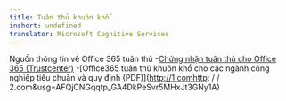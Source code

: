 ```yaml
---
title: Tuân thủ khuôn khổ
inshort: undefined
translator: Microsoft Cognitive Services
---
```


Nguồn thông tin về Office 365 tuân thủ
-[Chứng nhận tuân thủ cho Office 365 (Trustcenter)](https://products.office.com/en-us/business/office-365-trust-center-compliance-certifications)
-[Office365 tuân thủ khuôn khổ cho các ngành công nghiệp tiêu chuẩn và quy định (PDF)](http://1.comhttp: / / 2.com&usg=AFQjCNGqqtp_GA4DkPeSvr5MHxJt3GNy1A)

